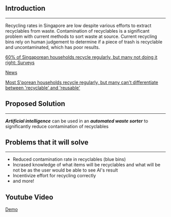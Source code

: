 ## Introduction

---

Recycling rates in Singapore are low despite various efforts to extract recyclables from waste. Contamination of recyclables is a significant problem with current methods to sort waste at source. Current recycling bins rely on human judgement to determine if a piece of trash is recyclable and uncontaminated, which has poor results.

[60% of Singaporean households recycle regularly, but many not doing it right: Surveys](https://www.channelnewsasia.com/news/singapore/singapore-households-recycle-blue-bins-nea-mewr-11487316)

[News](https://www.nea.gov.sg/media/news/news/index/60-per-cent-of-singaporean-households-recycle-regularly)

[Most S'porean households recycle regularly, but many can't differentiate between 'recyclable' and 'reusable'](https://www.todayonline.com/singapore/60-spore-households-recycle-regularly-many-cant-tell-apart-recyclable-reusable)

## Proposed Solution

---

**_Artificial intelligence_** can be used in an **_automated waste sorter_** to significantly reduce contamination of recyclables

## Problems that it will solve

---

- Reduced contamination rate in recyclables (blue bins)
- Incrased knowledge of what items will be recyclables and what will be not be as the user would be able to see AI's result
- Incentivize effort for recycling correctly
- and more!


## Youtube Video
[Demo](https://youtu.be/vrjFZZSnsug)
